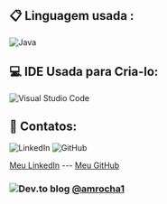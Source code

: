 ## 📋 Linguagem usada :
![Java](https://img.shields.io/badge/java-%23ED8B00.svg?style=for-the-badge&logo=openjdk&logoColor=white)
## 💻 IDE Usada para Cria-lo:
![Visual Studio Code](https://img.shields.io/badge/Visual%20Studio%20Code-0078d7.svg?style=for-the-badge&logo=visual-studio-code&logoColor=white)

## 💬  Contatos:
![LinkedIn](https://img.shields.io/badge/linkedin-%230077B5.svg?style=for-the-badge&logo=linkedin&logoColor=white)   ![GitHub](https://img.shields.io/badge/github-%23121011.svg?style=for-the-badge&logo=github&logoColor=white)

[Meu LinkedIn](<www.linkedin.com/in/amrocha1>) ---  [Meu GitHub](<https://github.com/amrocha1>)

### ![Dev.to blog](https://img.shields.io/badge/dev.to-0A0A0A?style=for-the-badge&logo=dev.to&logoColor=white)  [@amrocha1](https://www.linkedin.com/in/amrocha1/)
